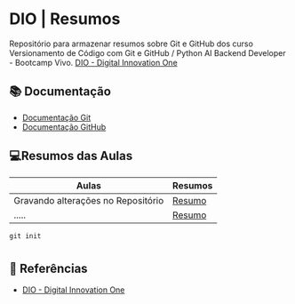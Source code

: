 
# DIO | Resumos 

Repositório para armazenar resumos sobre Git e GitHub dos curso Versionamento de Código com Git e GitHub / Python AI Backend Developer - Bootcamp Vivo. [DIO - Digital Innovation One](https://web.dio.me)

## 📚 Documentação 
- [Documentação Git](https://git-scm.com/doc)
- [Documentação GitHub](https://docs.github.com/)

## 💻Resumos das Aulas
| Aulas | Resumos |
| ----- | ------- |
| Gravando alterações no Repositório | [Resumo]() |
| ..... | [Resumo]() |

```
git init
```

#
## 🔎 Referências
- [DIO - Digital Innovation One](https://web.dio.me)